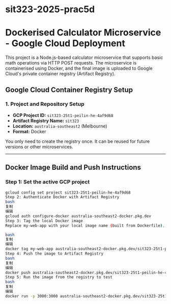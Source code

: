 # sit323-2025-prac5d

# Dockerised Calculator Microservice - Google Cloud Deployment

This project is a Node.js-based calculator microservice that supports basic math operations via HTTP POST requests. The microservice is containerised using Docker, and the final image is uploaded to Google Cloud's private container registry (Artifact Registry).

## Google Cloud Container Registry Setup

### 1. Project and Repository Setup

- **GCP Project ID:** `sit323-25t1-peilin-he-4af9d68`
- **Artifact Registry Name:** `sit323`
- **Location:** `australia-southeast2` (Melbourne)
- **Format:** Docker

You only need to create the registry once. It can be reused for future versions or other microservices.

---

## Docker Image Build and Push Instructions

### Step 1: Set the active GCP project

```bash
gcloud config set project sit323-25t1-peilin-he-4af9d68
Step 2: Authenticate Docker with Artifact Registry
bash
复制
编辑
gcloud auth configure-docker australia-southeast2-docker.pkg.dev
Step 3: Tag the local Docker image
Replace my-web-app with your local image name (built from Dockerfile).

bash
复制
编辑
docker tag my-web-app australia-southeast2-docker.pkg.dev/sit323-25t1-peilin-he-4af9d68/sit323/calculator-app:v1
Step 4: Push the image to Artifact Registry
bash
复制
编辑
docker push australia-southeast2-docker.pkg.dev/sit323-25t1-peilin-he-4af9d68/sit323/calculator-app:v1
Step 5: Run the image from the registry to test
bash
复制
编辑
docker run -p 3000:3000 australia-southeast2-docker.pkg.dev/sit323-25t1-peilin-he-4af9d68/sit323/calculator-app:v1
